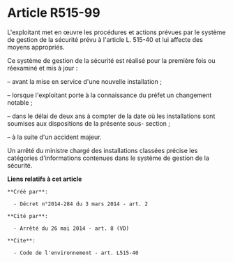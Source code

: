 # Article R515-99

L'exploitant met en œuvre les procédures et actions prévues par le système de gestion de la sécurité prévu à l'article L.
515-40 et lui affecte des moyens appropriés.

Ce système de gestion de la sécurité est réalisé pour la première fois ou réexaminé et mis à jour :

– avant la mise en service d'une nouvelle installation ;

– lorsque l'exploitant porte à la connaissance du préfet un changement notable ;

– dans le délai de deux ans à compter de la date où les installations sont soumises aux dispositions de la présente sous-
section ;

– à la suite d'un accident majeur.

Un arrêté du ministre chargé des installations classées précise les catégories d'informations contenues dans le système de
gestion de la sécurité.

**Liens relatifs à cet article**

	**Créé par**:

	  - Décret n°2014-284 du 3 mars 2014 - art. 2

	**Cité par**:

	  - Arrêté du 26 mai 2014 - art. 8 (VD)

	**Cite**:

	  - Code de l'environnement - art. L515-40
